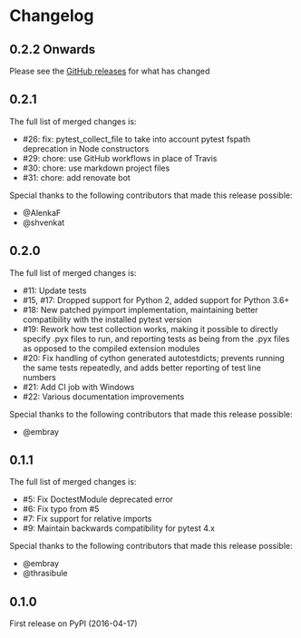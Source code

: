 # Changelog

## 0.2.2 Onwards

Please see the [GitHub releases](https://github.com/lgpage/pytest-cython/releases) for what has changed

## 0.2.1

The full list of merged changes is:

- #26: fix: pytest_collect_file to take into account pytest fspath deprecation in Node constructors
- #29: chore: use GitHub workflows in place of Travis
- #30: chore: use markdown project files
- #31: chore: add renovate bot

Special thanks to the following contributors that made this release possible:

- @AlenkaF
- @shvenkat

## 0.2.0

The full list of merged changes is:

- #11: Update tests
- #15, #17: Dropped support for Python 2, added support for Python 3.6+
- #18: New patched pyimport implementation, maintaining better compatibility with the installed pytest version
- #19: Rework how test collection works, making it possible to directly specify .pyx files to run, and reporting
    tests as being from the .pyx files as opposed to the compiled extension modules
- #20: Fix handling of cython generated autotestdicts; prevents running the same tests repeatedly, and adds better
    reporting of test line numbers
- #21: Add CI job with Windows
- #22: Various documentation improvements

Special thanks to the following contributors that made this release possible:

- @embray

## 0.1.1

The full list of merged changes is:

- #5: Fix DoctestModule deprecated error
- #6: Fix typo from #5
- #7: Fix support for relative imports
- #9: Maintain backwards compatibility for pytest 4.x

Special thanks to the following contributors that made this release possible:

- @embray
- @thrasibule

## 0.1.0

First release on PyPI (2016-04-17)
